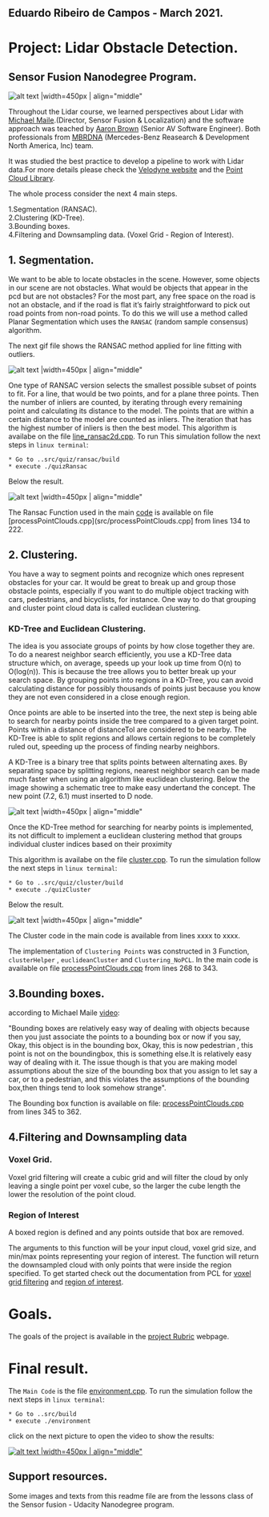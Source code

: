 [//]: # (Image References)
 
[image1]: ./images/pcdstream_1.gif
[image2]: ./images/ransac-linie-animiert.gif
[image3]: ./images/Ransac2D.jpg
[image4]: ./images/kdtree5.jpg
[image5]: ./images/KdTree2D.jpg
[image6]: ./images/final_video.jpg



## Eduardo Ribeiro de Campos - March 2021.

# Project: Lidar Obstacle Detection.
## Sensor Fusion Nanodegree Program.

![alt text |width=450px | align="middle"][image1]


Throughout the Lidar course, we learned perspectives about Lidar with [Michael Maile](https://www.linkedin.com/in/michael-maile-ab7a078/).(Director, Sensor Fusion & Localization) and the software approach was teached by [Aaron Brown](https://www.linkedin.com/in/awbrown90/) (Senior AV Software Engineer). Both professionals from [MBRDNA](https://www.mbrdna.com/) (Mercedes-Benz Reasearch & Development North America, Inc) team.

It was studied the best practice to develop a pipeline to work with Lidar data.For more details please check the [Velodyne website](https://velodynelidar.com/products/hdl-64e/) and the [Point Cloud Library](https://pointclouds.org/).

The whole process consider the next 4 main steps.

1.Segmentation (RANSAC).<br/>
2.Clustering (KD-Tree).<br/>
3.Bounding boxes.<br/>
4.Filtering and Downsampling data. (Voxel Grid - Region of Interest).<br/>


## 1. Segmentation.

We want to be able to locate obstacles in the scene. However, some objects in our scene are not obstacles. What would be objects that appear in the pcd but are not obstacles? For the most part, any free space on the road is not an obstacle, and if the road is flat it’s fairly straightforward to pick out road points from non-road points. To do this we will use a method called Planar Segmentation which uses the `RANSAC` (random sample consensus) algorithm.

The next gif file shows the RANSAC method applied for line fitting with outliers.

![alt text |width=450px | align="middle"][image2]


One type of RANSAC version selects the smallest possible subset of points to fit. For a line, that would be two points, and for a plane three points. Then the number of inliers are counted, by iterating through every remaining point and calculating its distance to the model. The points that are within a certain distance to the model are counted as inliers. The iteration that has the highest number of inliers is then the best model. This algorithm is availabe on the file [line_ransac2d.cpp](./src/quiz/ransac/line_ransac2d.cpp). To run This simulation follow the next steps in `linux terminal`:

```
* Go to ..src/quiz/ransac/build
* execute ./quizRansac
```
Below the result.

![alt text |width=450px | align="middle"][image3]

The Ransac Function used in the main [code](/src/) is available on file [processPointClouds.cpp](src/processPointClouds.cpp] from lines 134 to 222.


## 2. Clustering.

You have a way to segment points and recognize which ones represent obstacles for your car. It would be great to break up and group those obstacle points, especially if you want to do multiple object tracking with cars, pedestrians, and bicyclists, for instance. One way to do that grouping and cluster point cloud data is called euclidean clustering.

### KD-Tree and Euclidean Clustering.

The idea is you associate groups of points by how close together they are. To do a nearest neighbor search efficiently, you use a KD-Tree data structure which, on average, speeds up your look up time from O(n) to O(log(n)). This is because the tree allows you to better break up your search space. By grouping points into regions in a KD-Tree, you can avoid calculating distance for possibly thousands of points just because you know they are not even considered in a close enough region.

Once points are able to be inserted into the tree, the next step is being able to search for nearby points inside the tree compared to a given target point. Points within a distance of distanceTol are considered to be nearby. The KD-Tree is able to split regions and allows certain regions to be completely ruled out, speeding up the process of finding nearby neighbors.

A KD-Tree is a binary tree that splits points between alternating axes. By separating space by splitting regions, nearest neighbor search can be made much faster when using an algorithm like euclidean clustering. Below the image showing a schematic tree to make easy undertand the concept. The new point (7.2, 6.1) must inserted to D node.

![alt text |width=450px | align="middle"][image4]

Once the KD-Tree method for searching for nearby points is implemented, its not difficult to implement a euclidean clustering method that groups individual cluster indices based on their proximity

This algorithm is availabe on the file [cluster.cpp](./src/quiz/cluster/cluster.cpp). To run the simulation follow the next steps in `linux terminal`:

```
* Go to ..src/quiz/cluster/build
* execute ./quizCluster
```
Below the result.

![alt text |width=450px | align="middle"][image5]

The Cluster code in the main code is available from lines xxxx to xxxx.


The implementation of `Clustering Points` was constructed in 3 Function, `clusterHelper` , `euclideanCluster` and `Clustering_NoPCL`. In the main code is available on file [processPointClouds.cpp](./src/processPointClouds.cpp) from lines 268 to 343.


## 3.Bounding boxes.

according to Michael Maile [video](https://www.youtube.com/watch?v=kk39stQPG84&feature=emb_logo):

"Bounding boxes are relatively easy way of dealing with objects because then you just associate the points to a bounding box or now if you say, Okay, this object is in the bounding box, Okay, this is now pedestrian , this point is not on the boundingbox, this is something else.It is relatively easy way of dealing with it. The issue though is that you are making model assumptions about the size of the bounding box that you assign to let say a car, or to a pedestrian, and this violates the assumptions of the bounding box,then things tend to look somehow strange".

The Bounding box function is available on file: [processPointClouds.cpp](./src/processPointClouds.cpp)  from lines 345 to 362.

## 4.Filtering and Downsampling data

### Voxel Grid.
Voxel grid filtering will create a cubic grid and will filter the cloud by only leaving a single point per voxel cube, so the larger the cube length the lower the resolution of the point cloud.

### Region of Interest
A boxed region is defined and any points outside that box are removed.

The arguments to this function will be your input cloud, voxel grid size, and min/max points representing your region of interest. The function will return the downsampled cloud with only points that were inside the region specified. To get started check out the documentation from PCL for [voxel grid filtering](https://pointclouds.org/documentation/tutorials/voxel_grid.html) and [region of interest](https://pointclouds.org/documentation/classpcl_1_1_statistical_multiscale_interest_region_extraction.html).

# Goals.

The goals of the project is available in the [project Rubric](https://review.udacity.com/#!/rubrics/2529/view) webpage.

# Final result.

The `Main Code` is the file [environment.cpp](./src/environment.cpp). To run the simulation follow the next steps in `linux terminal`:

```
* Go to ..src/build
* execute ./environment
```
click on the next picture to open the video to show the results:

[![alt text |width=450px | align="middle"][image6]](https://www.youtube.com/watch?v=K5tcjX1W1BU)

## Support resources.

Some images and texts from this readme file are from the lessons class of the Sensor fusion - Udacity  Nanodegree program.
